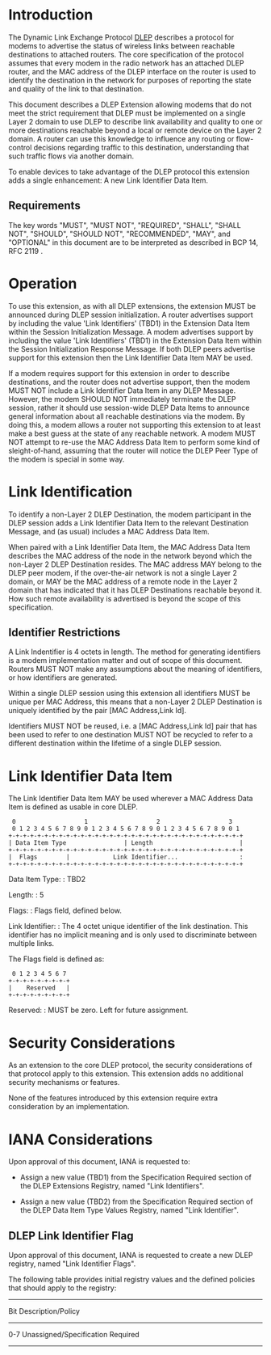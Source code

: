 # Introduction

The Dynamic Link Exchange Protocol [DLEP](#RFC8175) describes a
protocol for modems to advertise the status of wireless links between reachable
destinations to attached routers. The core specification of the protocol assumes
that every modem in the radio network has an attached DLEP router, and the MAC
address of the DLEP interface on the router is used to identify the destination
in the network for purposes of reporting the state and quality of the link to
that destination.

This document describes a DLEP Extension allowing modems that do not meet the
strict requirement that DLEP must be implemented on a single Layer 2 domain to
use DLEP to describe link availability and quality to one or more destinations
reachable beyond a local or remote device on the Layer 2 domain. A router can
use this knowledge to influence any routing or flow-control decisions regarding
traffic to this destination, understanding that such traffic flows via another
domain.

To enable devices to take advantage of the DLEP protocol this extension adds a
single enhancement: A new Link Identifier Data Item. 

## Requirements

The key words "MUST", "MUST NOT", "REQUIRED", "SHALL", "SHALL NOT", "SHOULD", 
"SHOULD NOT", "RECOMMENDED", "MAY", and "OPTIONAL" in this document are to be 
interpreted as described in BCP 14, RFC 2119 [](#RFC2119).

# Operation

To use this extension, as with all DLEP extensions, the extension MUST
be announced during DLEP session initialization. A router advertises
support by including the value 'Link Identifiers' (TBD1) in the
Extension Data Item within the Session Initialization Message. A modem
advertises support by including the value 'Link Identifiers' (TBD1) in
the Extension Data Item within the Session Initialization Response
Message. If both DLEP peers advertise support for this extension then
the Link Identifier Data Item MAY be used.

If a modem requires support for this extension in order to describe
destinations, and the router does not advertise support, then the modem
MUST NOT include a Link Identifier Data Item in any DLEP Message.
However, the modem SHOULD NOT immediately terminate the DLEP session,
rather it should use session-wide DLEP Data Items to announce general
information about all reachable destinations via the modem. By doing
this, a modem allows a router not supporting this extension to at least
make a best guess at the state of any reachable network. A modem MUST
NOT attempt to re-use the MAC Address Data Item to perform some kind of
sleight-of-hand, assuming that the router will notice the DLEP Peer Type
of the modem is special in some way.

# Link Identification

To identify a non-Layer 2 DLEP Destination, the modem participant in the DLEP
session adds a Link Identifier Data Item to the relevant Destination Message,
and (as usual) includes a MAC Address Data Item. 

When paired with a Link Identifier Data Item, the MAC Address Data Item
describes the MAC address of the node in the network beyond which the non-Layer
2 DLEP Destination resides. The MAC address MAY belong to the DLEP peer modem,
if the over-the-air network is not a single Layer 2 domain, or MAY be the MAC
address of a remote node in the Layer 2 domain that has indicated that it has DLEP
Destinations reachable beyond it. How such remote availability is advertised is
beyond the scope of this specification.

## Identifier Restrictions

A Link Indentifier is 4 octets in length. The method for generating identifiers
is a modem implementation matter and out of scope of this document. Routers MUST
NOT make any assumptions about the meaning of identifiers, or how identifiers
are generated.

Within a single DLEP session using this extension all identifiers MUST be
unique per MAC Address, this means that a non-Layer 2 DLEP Destination is
uniquely identified by the pair [MAC Address,Link Id].

Identifiers MUST NOT be reused, i.e. a [MAC Address,Link Id] pair that has
been used to refer to one destination MUST NOT be recycled to refer to a
different destination within the lifetime of a single DLEP session.

# Link Identifier Data Item

The Link Identifier Data Item MAY be used wherever a MAC Address Data
Item is defined as usable in core DLEP.

     0                   1                   2                   3
     0 1 2 3 4 5 6 7 8 9 0 1 2 3 4 5 6 7 8 9 0 1 2 3 4 5 6 7 8 9 0 1
    +-+-+-+-+-+-+-+-+-+-+-+-+-+-+-+-+-+-+-+-+-+-+-+-+-+-+-+-+-+-+-+-+
    | Data Item Type                | Length                        |
    +-+-+-+-+-+-+-+-+-+-+-+-+-+-+-+-+-+-+-+-+-+-+-+-+-+-+-+-+-+-+-+-+
    |  Flags        |            Link Identifier...                 :
    +-+-+-+-+-+-+-+-+-+-+-+-+-+-+-+-+-+-+-+-+-+-+-+-+-+-+-+-+-+-+-+-+
    

Data Item Type:
:    TBD2

Length:
:    5

Flags:
:    Flags field, defined below.

Link Identifier:
:    The 4 octet unique identifier of the link destination.  This identifier
     has no implicit meaning and is only used to discriminate between multiple links.

The Flags field is defined as:

     0 1 2 3 4 5 6 7 
    +-+-+-+-+-+-+-+-+
    |    Reserved   |
    +-+-+-+-+-+-+-+-+

Reserved:
:    MUST be zero.  Left for future assignment.


# Security Considerations

As an extension to the core DLEP protocol, the security considerations of that 
protocol apply to this extension.  This extension adds no additional security 
mechanisms or features.

None of the features introduced by this extension require extra consideration
by an implementation.

# IANA Considerations

Upon approval of this document, IANA is requested to:

* Assign a new value (TBD1) from the Specification Required section of the
  DLEP Extensions Registry, named "Link Identifiers".
  
* Assign a new value (TBD2) from the Specification Required section of the
  DLEP Data Item Type Values Registry, named "Link Identifier".
 
##  DLEP Link Identifier Flag

Upon approval of this document, IANA is requested to create a new DLEP
registry, named "Link Identifier Flags".

The following table provides initial registry values and the
[](#RFC5226) defined policies that should apply to the registry:

---------------------------------------------
Bit         Description/Policy
----------- ---------------------------------
0-7         Unassigned/Specification Required

---------------------------------------------